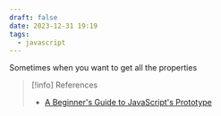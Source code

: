 ```yaml
---
draft: false
date: 2023-12-31 19:19
tags:
  - javascript
---
```


Sometimes when you want to get all the properties



> [!info] References
> - [A Beginner's Guide to JavaScript's Prototype](https://ui.dev/beginners-guide-to-javascript-prototype) 
